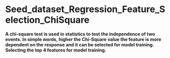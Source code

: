 # Seed_dataset_Regression_Feature_Selection_ChiSquare
**A chi-square test is used in statistics to test the independence of two events. In simple words, higher the Chi-Square value the feature is more dependent on the response and it can be selected for model training.**  **Selecting the top 4 features for model training.**

